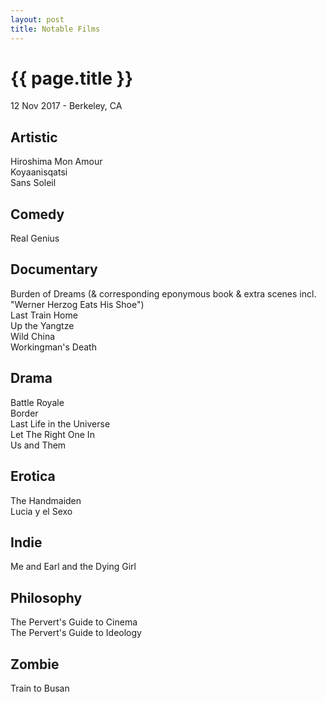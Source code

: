 ```yaml
---
layout: post
title: Notable Films
---
```


{{ page.title }}
================

<p class="meta">12 Nov 2017 - Berkeley, CA</p>

## Artistic
Hiroshima Mon Amour  
Koyaanisqatsi  
Sans Soleil  

## Comedy
Real Genius  

## Documentary
Burden of Dreams (& corresponding eponymous book & extra scenes incl. "Werner Herzog Eats His Shoe")  
Last Train Home  
Up the Yangtze  
Wild China  
Workingman's Death  

## Drama
Battle Royale  
Border  
Last Life in the Universe  
Let The Right One In  
Us and Them  

## Erotica
The Handmaiden  
Lucia y el Sexo  

## Indie
Me and Earl and the Dying Girl  

## Philosophy
The Pervert's Guide to Cinema  
The Pervert's Guide to Ideology  

## Zombie
Train to Busan